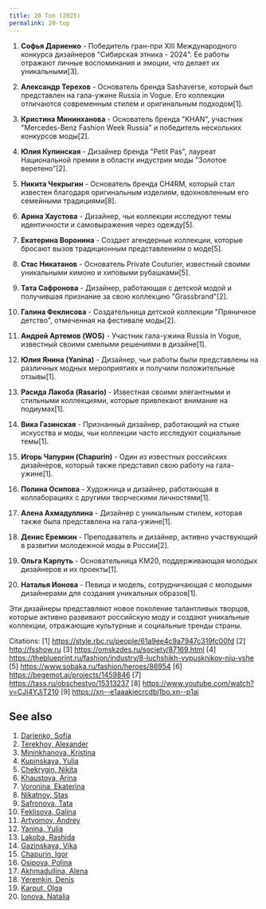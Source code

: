 ```yaml
---
title: 20 Топ (2025)
permalink: 20-top
---
```


1. **Софья Дариенко** - Победитель гран-при XIII Международного конкурса дизайнеров "Сибирская этника - 2024". Ее работы отражают личные воспоминания и эмоции, что делает их уникальными[3].

2. **Александр Терехов** - Основатель бренда Sashaverse, который был представлен на гала-ужине Russia in Vogue. Его коллекции отличаются современным стилем и оригинальным подходом[1].

3. **Кристина Мининханова** - Основатель бренда "KHAN", участник "Mercedes-Benz Fashion Week Russia" и победитель нескольких конкурсов моды[2].

4. **Юлия Купинская** - Дизайнер бренда "Petit Pas", лауреат Национальной премии в области индустрии моды "Золотое веретено"[2].

5. **Никита Чекрыгин** - Основатель бренда CH4RM, который стал известен благодаря оригинальным изделиям, вдохновленным его семейными традициями[8].

6. **Арина Хаустова** - Дизайнер, чьи коллекции исследуют темы идентичности и самовыражения через одежду[5].

7. **Екатерина Воронина** - Создает агендерные коллекции, которые бросают вызов традиционным представлениям о моде[5].

8. **Стас Никатанов** - Основатель Private Couturier, известный своими уникальными кимоно и хиповыми рубашками[5].

9. **Тата Сафронова** - Дизайнер, работающая с детской модой и получившая признание за свою коллекцию "Grassbrand"[2].

10. **Галина Феклисова** - Создательница детской коллекции "Пряничное детство", отмеченная на фестивале моды[2].

11. **Андрей Артемов (WOS)** - Участник гала-ужина Russia in Vogue, известный своими смелыми решениями в дизайне[1].

12. **Юлия Янина (Yanina)** - Дизайнер, чьи работы были представлены на различных модных мероприятиях и получили положительные отзывы[1].

13. **Расида Лакоба (Rasario)** - Известная своими элегантными и стильными коллекциями, которые привлекают внимание на подиумах[1].

14. **Вика Газинская** - Признанный дизайнер, работающий на стыке искусства и моды, чьи коллекции часто исследуют социальные темы[1].

15. **Игорь Чапурин (Chapurin)** - Один из известных российских дизайнеров, который также представил свою работу на гала-ужине[1].

16. **Полина Осипова** - Художница и дизайнер, работающая в коллаборациях с другими творческими личностями[1].

17. **Алена Ахмадуллина** - Дизайнер с уникальным стилем, которая также была представлена на гала-ужине[1].

18. **Денис Еремкин** - Преподаватель и дизайнер, активно участвующий в развитии молодежной моды в России[2].

19. **Ольга Карпуть** - Основательница КМ20, поддерживающая молодых дизайнеров и их проекты[1].

20. **Наталья Ионова** - Певица и модель, сотрудничающая с молодыми дизайнерами для создания уникальных образов[1].

Эти дизайнеры представляют новое поколение талантливых творцов, которые активно развивают российскую моду и создают уникальные коллекции, отражающие культурные и социальные тренды страны.

Citations:
[1] https://style.rbc.ru/people/61a9ee4c9a7947c319fc00fd
[2] http://fsshow.ru
[3] https://omskzdes.ru/society/87169.html
[4] https://theblueprint.ru/fashion/industry/8-luchshikh-vypusknikov-niu-vshe
[5] https://www.sobaka.ru/fashion/heroes/86954
[6] https://begemot.ai/projects/1459846
[7] https://tass.ru/obschestvo/15313237
[8] https://www.youtube.com/watch?v=CJj4YJjT210
[9] https://xn--e1aaakiecrcdbj1bo.xn--p1ai


## See also

1. [Darienko, Sofia](darienko-sofia)  
2. [Terekhov, Alexander](terekhov-alexander)  
3. [Mininkhanova, Kristina](mininkhanova-kristina)  
4. [Kupinskaya, Yulia](kupinskaya-yulia)  
5. [Chekrygin, Nikita](chekrygin-nikita)  
6. [Khaustova, Arina](khaustova-arina)  
7. [Voronina, Ekaterina](voronina-ekaterina)  
8. [Nikatnov, Stas](nikatnov-stas)  
9. [Safronova, Tata](safronova-tata)  
10. [Feklisova, Galina](feklisova-galina)  
11. [Artyomov, Andrey](artyomov-andrey)  
12. [Yanina, Yulia](yanina-yulia)  
13. [Lakoba, Rashida](lakoba-rashida)  
14. [Gazinskaya, Vika](gazinskaya-vika)  
15. [Chapurin, Igor](chapurin-igor)  
16. [Osipova, Polina](osipova-polina)  
17. [Akhmadullina, Alena](akhmadullina-alena-designer)  
18. [Yeremkin, Denis](yeremkin-denis)  
19. [Karput, Olga](karput-olga)  
20. [Ionova, Natalia](ionova-natalia)  
